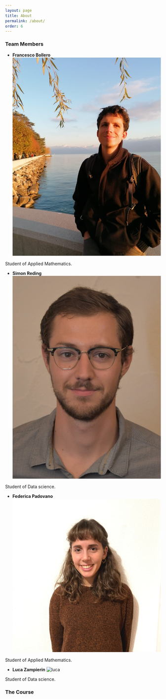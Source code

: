 ```yaml
---
layout: page
title: About
permalink: /about/
order: 6
---
```


### Team Members

- __Francesco Bollero__
![franco](./images/franco.jpg "franco")

Student of Applied Mathematics.

- __Simon Reding__
![simon](./images/simon.jpg "simon")

Student of Data science.

- __Federica Padovano__
![federica](./images/federica.jpg "federica")

Student of Applied Mathematics.

- __Luca Zampierin__
![luca](./images/luca_zampierin.jpg "luca")

Student of Data science.



### The Course

